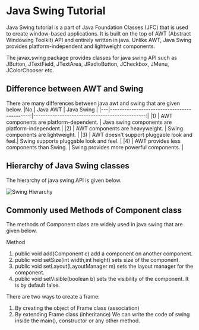 # Java Swing Tutorial
Java Swing tutorial is a part of Java Foundation Classes (JFC) that is used to create window-based applications. It is built on the top of AWT (Abstract Windowing Toolkit) API and entirely written in java.
Unlike AWT, Java Swing provides platform-independent and lightweight components.

The javax.swing package provides classes for java swing API such as JButton, JTextField, JTextArea, JRadioButton, JCheckbox, JMenu, JColorChooser etc.

## Difference between AWT and Swing
There are many differences between java awt and swing that are given below.
|No.|                   Java AWT                  |                    Java Swing                  |
|---|--------------------------------------------:|-----------------------------------------------:|
|1) | AWT components are platform-dependent.      | Java swing components are platform-independent.|
|2) | AWT components are heavyweight.             | Swing components are lightweight.              |
|3) | AWT doesn't support pluggable look and feel.| Swing supports pluggable look and feel.        |
|4) | AWT provides less components than Swing.    | Swing provides more powerful components.       |

## Hierarchy of Java Swing classes
The hierarchy of java swing API is given below.

![Swing Hierarchy](https://static.javatpoint.com/images/swinghierarchy.jpg)

## Commonly used Methods of Component class
The methods of Component class are widely used in java swing that are given below.

Method
1. public void add(Component c)	add a component on another component.
2. public void setSize(int width,int height)	sets size of the component.
3. public void setLayout(LayoutManager m)	sets the layout manager for the component.
4. public void setVisible(boolean b)	sets the visibility of the component. It is by default false.

There are two ways to create a frame:
1. By creating the object of Frame class (association)
2. By extending Frame class (inheritance)
We can write the code of swing inside the main(), constructor or any other method.



